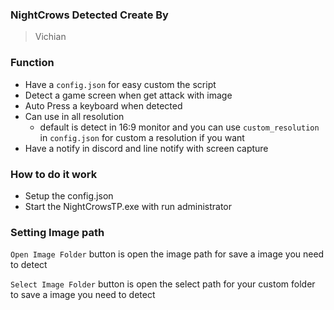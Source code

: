 ### NightCrows Detected Create By

> Vichian

### Function 

- Have a `config.json` for easy custom the script
- Detect a game screen when get attack with image
- Auto Press a keyboard when detected
- Can use in all resolution
  - default is detect in 16:9 monitor and you can use `custom_resolution` in `config.json` for custom a resolution if you want
- Have a notify in discord and line notify with screen capture

### How to do it work

- Setup the config.json
- Start the NightCrowsTP.exe with run administrator

### Setting Image path
`Open Image Folder` button is open the image path for save a image you need to detect

`Select Image Folder` button is open the select path for your custom folder to save a image you need to detect

